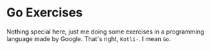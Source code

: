 # Go Exercises

Nothing special here, just me doing some exercises in a programming language made by Google. That's right, `Kotli-`. I mean `Go`. 